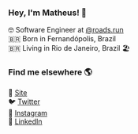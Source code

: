 ### Hey, I'm Matheus! 👋

🤓 Software Engineer at [@roads.run](https://roads.run) <br>
🇧🇷 Born in Fernandópolis, Brazil <br>
🇧🇷 Living in Rio de Janeiro, Brazil 🏖️ <br>

### Find me elsewhere 🌎

🚀 [Site](https://mapaiva.github.io) <br>
🐦 [Twitter](https://twitter.com/mapaiva_a) <br>
📸 [Instagram](https://instagram.com/mapaiva_a) <br>
💼 [LinkedIn](https://www.linkedin.com/in/matheus-paiva-29193879/) <br>
